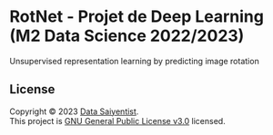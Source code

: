 # RotNet - Projet de Deep Learning (M2 Data Science 2022/2023)

Unsupervised representation learning by predicting image rotation

## License

Copyright © 2023 [Data Saiyentist](https://github.com/DataSaiyentist). <br />
This project is [GNU General Public License v3.0](https://github.com/DataSaiyentist/RotNet/blob/main/LICENSE) licensed.

